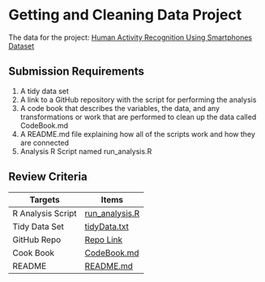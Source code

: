 # Getting and Cleaning Data Project

The data for the project: [Human Activity Recognition Using Smartphones Dataset](https://d396qusza40orc.cloudfront.net/getdata%2Fprojectfiles%2FUCI%20HAR%20Dataset.zip "Click to download the data")

## Submission Requirements
1. A tidy data set 
2. A link to a GitHub repository with the script for performing the analysis 
3. A code book that describes the variables, the data, and any transformations or work that are performed to clean up the data called CodeBook.md
4. A README.md file explaining how all of the scripts work and how they are connected
5. Analysis R Script named run_analysis.R

## Review Criteria

Targets | Items
--- | ---
R Analysis Script | [run_analysis.R](https://github.com/theodoreguo/Coursera/blob/master/Data%20Science/3.%20Getting%20and%20Cleaning%20Data/Week%204/Course%20Project/run_analysis.R "run_analysis.R")
Tidy Data Set | [tidyData.txt](https://github.com/theodoreguo/Coursera/blob/master/Data%20Science/3.%20Getting%20and%20Cleaning%20Data/Week%204/Course%20Project/tidyData.txt "tidyData.txt")
GitHub Repo | [Repo Link](https://github.com/theodoreguo/Coursera/tree/master/Data%20Science/3.%20Getting%20and%20Cleaning%20Data/Week%204/Course%20Project "Click to go to repo")
Cook Book | [CodeBook.md](https://github.com/theodoreguo/Coursera/blob/master/Data%20Science/3.%20Getting%20and%20Cleaning%20Data/Week%204/Course%20Project/CodeBook.md "CodeBook.md")
README | [README.md](https://github.com/theodoreguo/Coursera/blob/master/Data%20Science/3.%20Getting%20and%20Cleaning%20Data/Week%204/Course%20Project/README.md "README.md")
